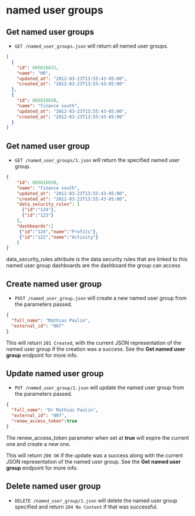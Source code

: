 named user groups
=================

Get named user groups
---------------------

* `GET /named_user_groups.json` will return all named user groups.

```json
[
  {
    "id": 605816632,
    "name": "HR",
    "updated_at": "2012-03-23T13:55:43-05:00",
    "created_at": "2012-03-23T13:55:43-05:00"
  },
  {
    "id": 605816630,
    "name": "finance south",
    "updated_at": "2012-03-23T13:55:43-05:00",
    "created_at": "2012-03-23T13:55:43-05:00"
  }
]
```


Get named user group
--------------------

* `GET /named_user_groups/1.json` will return the specified named user group.

```json
{
    "id": 605816630,
    "name": "finance south",
    "updated_at": "2012-03-23T13:55:43-05:00",
    "created_at": "2012-03-23T13:55:43-05:00",
    "data_security_rules": [
      {"id":"124"},
      {"id":"123"}
    ],
    "dashboards":[
     {"id":"124","name":"Profits"},
     {"id":"122","name":"Activity"}
    ]
}
```

data_security_rules attribute is the data security rules that are linked to this named user group
dashboards are the dashboard the group can access

Create named user group
-----------------------

* `POST /named_user_group.json` will create a new named user group from the parameters passed.

```json
{
  "full_name": "Mathias Paulin",
  "external_id": "007"
}
```

This will return `201 Created`, with the current JSON representation of the named user group if the creation was a success. See the **Get named user group** endpoint for more info. 


Update named user group
-----------------------

* `PUT /named_user_group/1.json` will update the named user group from the parameters passed.

```json
{
  "full_name": "Dr Mathias Paulin",
  "external_id": "007",
  "renew_access_token":true
}
```
The renew_access_token parameter when set at **true** will expire the current one and create a new one.

This will return `200 OK` if the update was a success along with the current JSON representation of the named user group. See the **Get named user group** endpoint for more info.


Delete named user group
-----------------------

* `DELETE /named_user_group/1.json` will delete the named user group specified and return `204 No Content` if that was successful.